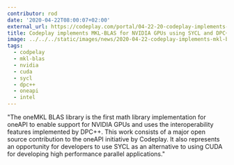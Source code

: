 ```yaml
---
contributor: rod
date: '2020-04-22T08:00:07+02:00'
external_url: https://codeplay.com/portal/04-22-20-codeplay-implements-mkl-blas-for-nvidia-gpus-using-sycl-and-dpcpp
title: Codeplay implements MKL-BLAS for NVIDIA GPUs using SYCL and DPC++
image: ../../../static/images/news/2020-04-22-codeplay-implements-mkl-blas-for-nvidia-gpus-using-sycl-and-dpc.webp
tags:
  - codpelay
  - mkl-blas
  - nvidia
  - cuda
  - sycl
  - dpc++
  - oneapi
  - intel
---
```


"The oneMKL BLAS library is the first math library implementation for oneAPI to enable support for NVIDIA GPUs and uses
the interoperability features implemented by DPC++. This work consists of a major open source contribution to the oneAPI
initiative by Codeplay. It also represents an opportunity for developers to use SYCL as an alternative to using CUDA for
developing high performance parallel applications."
